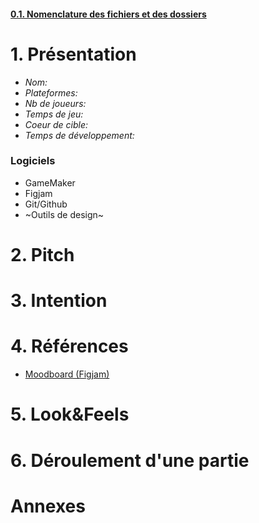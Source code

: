 #### [0.1. Nomenclature des fichiers et des dossiers]()
# 1. Présentation
- *Nom:*
- *Plateformes:*
- *Nb de joueurs:*
- *Temps de jeu:*
- *Coeur de cible:*
- *Temps de développement:*
### Logiciels
- GameMaker
- Figjam
- Git/Github
- ~Outils de design~
# 2. Pitch
# 3. Intention
# 4. Références
- [Moodboard (Figjam)]()
# 5. Look&Feels
# 6. Déroulement d'une partie
# Annexes
